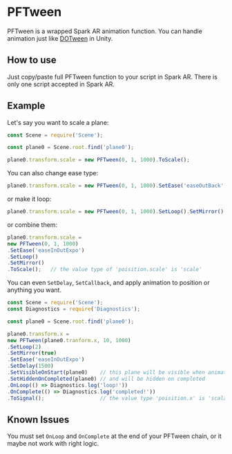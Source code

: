 # PFTween
PFTween is a wrapped Spark AR animation function. You can handle animation just like [DOTween](http://dotween.demigiant.com) in Unity.

## How to use
Just copy/paste full PFTween function to your script in Spark AR. There is only one script accepted in Spark AR.

## Example
Let's say you want to scale a plane:
```javascript
const Scene = require('Scene'); 

const plane0 = Scene.root.find('plane0');

plane0.transform.scale = new PFTween(0, 1, 1000).ToScale();
```

You can also change ease type:
```javascript
plane0.transform.scale = new PFTween(0, 1, 1000).SetEase('easeOutBack').ToScale();
```

or make it loop:
```javascript
plane0.transform.scale = new PFTween(0, 1, 1000).SetLoop().SetMirror().ToScale();
```

or combine them:
```javascript
plane0.transform.scale = 
new PFTween(0, 1, 1000)
.SetEase('easeInOutExpo')
.SetLoop()
.SetMirror()
.ToScale();   // the value type of 'poisition.scale' is 'scale'
```

You can even `SetDelay`, `SetCallback`, and apply animation to position or anything you want.
```javascript
const Scene = require('Scene'); 
const Diagnostics = require('Diagnostics'); 

const plane0 = Scene.root.find('plane0');

plane0.transform.x = 
new PFTween(plane0.tranform.x, 10, 1000)
.SetLoop(2)
.SetMirror(true)
.SetEase('easeInOutExpo')
.SetDelay(1500)
.SetVisibleOnStart(plane0)    // this plane will be visible when animation start
.SetHiddenOnCompleted(plane0) // and will be hidden on completed
.OnLoop(() => Diagnostics.log('loop!'))
.OnComplete(() => Diagnostics.log('completed!'))
.ToSignal();                  // the value type 'poisition.x' is 'scalar'
```

## Known Issues
You must set `OnLoop` and `OnComplete` at the end of your PFTween chain, or it maybe not work with right logic.
